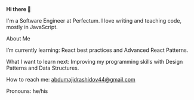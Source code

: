 
**Hi there 👋**


I'm a Software Engineer at Perfectum. I love writing and teaching code, mostly in JavaScript.

About Me

I’m currently learning: React best practices and Advanced React Patterns.

What I want to learn next: Improving my programming skills with Design Patterns and Data Structures.

How to reach me: abdumajidrashidov44@gmail.com

Pronouns: he/his
